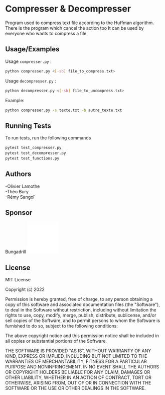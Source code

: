
# Compresser & Decompresser

Program used to compress text file according to the Huffman algorithm.
There is the program which cancel the action too
It can be used by everyone who wants to compress a file. 


## Usage/Examples

Usage `compresser.py` :

```bash
python compresser.py <[-sb] file_to_compress.txt>
```
Usage `decompresser.py` :
```bash
python decompresser.py <[-sb] file_to_uncompress.txt>
```
Example:

```bash
python compresser.py -s texte.txt -b autre_texte.txt
```


## Running Tests

To run tests, run the following commands

```bash
pytest test_compresser.py
pytest test_decompresser.py
pytest test_functions.py
```


## Authors

-Olivier Lamothe  
-Théo Bury  
-Rémy Sangoï


## Sponsor

Bungadrill
<a href="https://www.instagram.com/bungadrill" target="_blank"><img src="data/logo_BGD_fff.png" alt="Bungadrill" width="100"></a>


## License

MIT License

Copyright (c) 2022

Permission is hereby granted, free of charge, to any person obtaining a copy
of this software and associated documentation files (the "Software"), to deal
in the Software without restriction, including without limitation the rights
to use, copy, modify, merge, publish, distribute, sublicense, and/or sell
copies of the Software, and to permit persons to whom the Software is
furnished to do so, subject to the following conditions:

The above copyright notice and this permission notice shall be included in all
copies or substantial portions of the Software.

THE SOFTWARE IS PROVIDED "AS IS", WITHOUT WARRANTY OF ANY KIND, EXPRESS OR
IMPLIED, INCLUDING BUT NOT LIMITED TO THE WARRANTIES OF MERCHANTABILITY,
FITNESS FOR A PARTICULAR PURPOSE AND NONINFRINGEMENT. IN NO EVENT SHALL THE
AUTHORS OR COPYRIGHT HOLDERS BE LIABLE FOR ANY CLAIM, DAMAGES OR OTHER
LIABILITY, WHETHER IN AN ACTION OF CONTRACT, TORT OR OTHERWISE, ARISING FROM,
OUT OF OR IN CONNECTION WITH THE SOFTWARE OR THE USE OR OTHER DEALINGS IN THE
SOFTWARE.

